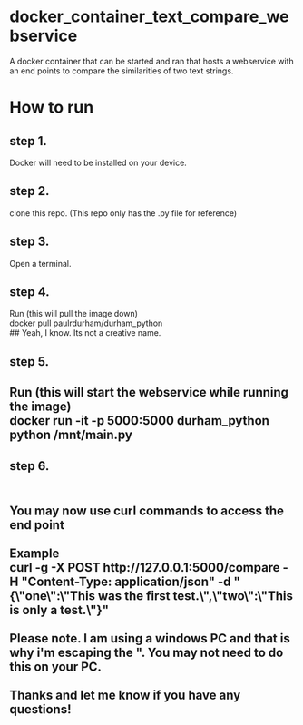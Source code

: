 # docker_container_text_compare_webservice
A docker container that can be started and ran that hosts a webservice with an end points to compare the similarities of two text strings.

<h1>How to run</h1>
  <h2>step 1.</h2> Docker will need to be installed on your device. <br/>
  <h2>step 2.</h2> clone this repo. (This repo only has the .py file for reference)<br/>
  <h2>step 3.</h2> Open a terminal. <br/>
  <h2>step 4.</h2> Run (this will pull the image down)<br/>
      docker pull paulrdurham/durham_python <br/>
        ## Yeah, I know. Its not a creative name. <br/>
  <h2>step 5.<h2/> Run (this will start the webservice while running the image)<br/>
      docker run -it -p 5000:5000 durham_python python /mnt/main.py<br/>
  <h2>step 6.<h2/><br/>
      You may now use curl commands to access the end point<br/>
 <br/>
  Example<br/>
      curl -g -X POST http://127.0.0.1:5000/compare -H "Content-Type: application/json" -d "{\"one\":\"This was the first test.\",\"two\":\"This is only a test.\"}" <br/>
    <br/>
  Please note. I am using a windows PC and that is why i'm escaping the ". You may not need to do this on your PC.<br/>
  <br/>
Thanks and let me know if you have any questions! <br/>
  
